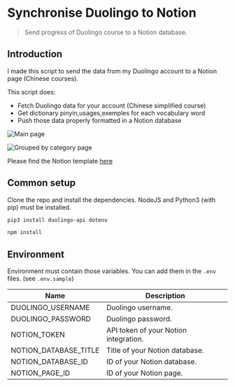 # Synchronise Duolingo to Notion
> Send progress of Duolingo course to a Notion database.

## Introduction

I made this script to send the data from my Duolingo account to a Notion page (Chinese courses).

This script does:
- Fetch Duolingo data for your account (Chinese simplified course)
- Get dictionary pinyin,usages,exemples for each vocabulary word
- Push those data properly formatted in a Notion database

![Main page](https://raw.github.com/loicpirez/duolingo-notion-vocabulary-sync/main/screenshots/main.png)

![Grouped by category page](https://raw.github.com/loicpirez/duolingo-notion-vocabulary-sync/main/screenshots/category.png)


Please find the Notion template [here](https://loicpirez.notion.site/1f97905c491d4862a88bc8ecf1381c95?v=c0c3183875fd48f883044fdd55f845f1)

## Common setup

Clone the repo and install the dependencies.
NodeJS and Python3 (with pip) must be installed.

```bash
pip3 install duolingo-api dotenv 
```

```bash
npm install
```

## Environment

Environment must contain those variables.
You can add them in the `.env` files. (see `.env.sample`)

| Name  | Description |
| ------------- | ------------- |
| DUOLINGO_USERNAME  | Duolingo username. |
| DUOLINGO_PASSWORD  | Duolingo password. |
| NOTION_TOKEN  | API token of your Notion integration. |
| NOTION_DATABASE_TITLE  | Title of your Notion database. |
| NOTION_DATABASE_ID  | ID of your Notion database.  |
| NOTION_PAGE_ID  | ID of your Notion page.  |
